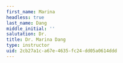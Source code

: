 ```yaml
---
first_name: Marina
headless: true
last_name: Dang
middle_initial: ''
salutation: Dr.
title: Dr. Marina Dang
type: instructor
uid: 2cb27a1c-a67e-4635-fc24-dd05a0614ddd
---
```

